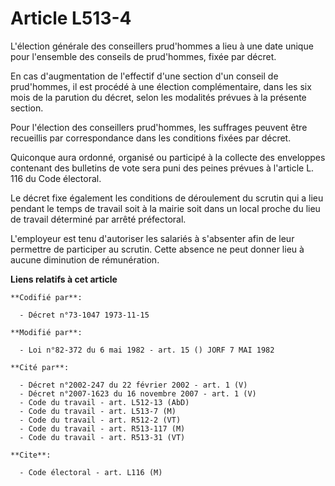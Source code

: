 # Article L513-4

L'élection générale des conseillers prud'hommes a lieu à une date unique pour l'ensemble des conseils de prud'hommes, fixée
par décret.

En cas d'augmentation de l'effectif d'une section d'un conseil de prud'hommes, il est procédé à une élection complémentaire,
dans les six mois de la parution du décret, selon les modalités prévues à la présente section.

Pour l'élection des conseillers prud'hommes, les suffrages peuvent être recueillis par correspondance dans les conditions
fixées par décret.

Quiconque aura ordonné, organisé ou participé à la collecte des enveloppes contenant des bulletins de vote sera puni des
peines prévues à l'article L. 116 du Code électoral.

Le décret fixe également les conditions de déroulement du scrutin qui a lieu pendant le temps de travail soit à la mairie
soit dans un local proche du lieu de travail déterminé par arrêté préfectoral.

L'employeur est tenu d'autoriser les salariés à s'absenter afin de leur permettre de participer au scrutin. Cette absence ne
peut donner lieu à aucune diminution de rémunération.

**Liens relatifs à cet article**

	**Codifié par**:

	  - Décret n°73-1047 1973-11-15

	**Modifié par**:

	  - Loi n°82-372 du 6 mai 1982 - art. 15 () JORF 7 MAI 1982

	**Cité par**:

	  - Décret n°2002-247 du 22 février 2002 - art. 1 (V)
	  - Décret n°2007-1623 du 16 novembre 2007 - art. 1 (V)
	  - Code du travail - art. L512-13 (AbD)
	  - Code du travail - art. L513-7 (M)
	  - Code du travail - art. R512-2 (VT)
	  - Code du travail - art. R513-117 (M)
	  - Code du travail - art. R513-31 (VT)

	**Cite**:

	  - Code électoral - art. L116 (M)
